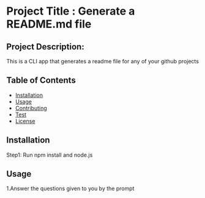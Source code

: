 # Project Title : Generate a README.md file 

## Project Description:
 This is a CLI app that generates a readme file for any of your github projects

## Table of Contents
* [Installation](#installation)
* [Usage](#usage)
* [Contributing](#contributors)
* [Test](#test)
* [License](#license)

## Installation
Step1: Run npm install and node.js

## Usage
1.Answer the questions given to you by the prompt

